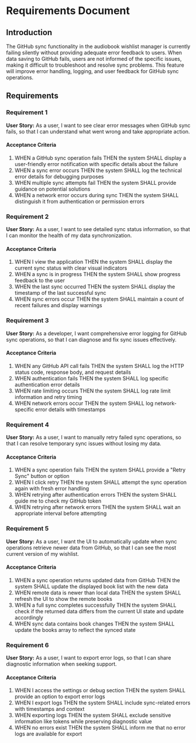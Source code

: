 # Requirements Document

## Introduction

The GitHub sync functionality in the audiobook wishlist manager is currently failing silently without providing adequate error feedback to users. When data saving to GitHub fails, users are not informed of the specific issues, making it difficult to troubleshoot and resolve sync problems. This feature will improve error handling, logging, and user feedback for GitHub sync operations.

## Requirements

### Requirement 1

**User Story:** As a user, I want to see clear error messages when GitHub sync fails, so that I can understand what went wrong and take appropriate action.

#### Acceptance Criteria

1. WHEN a GitHub sync operation fails THEN the system SHALL display a user-friendly error notification with specific details about the failure
2. WHEN a sync error occurs THEN the system SHALL log the technical error details for debugging purposes
3. WHEN multiple sync attempts fail THEN the system SHALL provide guidance on potential solutions
4. WHEN a network error occurs during sync THEN the system SHALL distinguish it from authentication or permission errors

### Requirement 2

**User Story:** As a user, I want to see detailed sync status information, so that I can monitor the health of my data synchronization.

#### Acceptance Criteria

1. WHEN I view the application THEN the system SHALL display the current sync status with clear visual indicators
2. WHEN a sync is in progress THEN the system SHALL show progress feedback to the user
3. WHEN the last sync occurred THEN the system SHALL display the timestamp of the last successful sync
4. WHEN sync errors occur THEN the system SHALL maintain a count of recent failures and display warnings

### Requirement 3

**User Story:** As a developer, I want comprehensive error logging for GitHub sync operations, so that I can diagnose and fix sync issues effectively.

#### Acceptance Criteria

1. WHEN any GitHub API call fails THEN the system SHALL log the HTTP status code, response body, and request details
2. WHEN authentication fails THEN the system SHALL log specific authentication error details
3. WHEN rate limiting occurs THEN the system SHALL log rate limit information and retry timing
4. WHEN network errors occur THEN the system SHALL log network-specific error details with timestamps

### Requirement 4

**User Story:** As a user, I want to manually retry failed sync operations, so that I can resolve temporary sync issues without losing my data.

#### Acceptance Criteria

1. WHEN a sync operation fails THEN the system SHALL provide a "Retry Sync" button or option
2. WHEN I click retry THEN the system SHALL attempt the sync operation again with fresh error handling
3. WHEN retrying after authentication errors THEN the system SHALL guide me to check my GitHub token
4. WHEN retrying after network errors THEN the system SHALL wait an appropriate interval before attempting

### Requirement 5

**User Story:** As a user, I want the UI to automatically update when sync operations retrieve newer data from GitHub, so that I can see the most current version of my wishlist.

#### Acceptance Criteria

1. WHEN a sync operation returns updated data from GitHub THEN the system SHALL update the displayed book list with the new data
2. WHEN remote data is newer than local data THEN the system SHALL refresh the UI to show the remote books
3. WHEN a full sync completes successfully THEN the system SHALL check if the returned data differs from the current UI state and update accordingly
4. WHEN sync data contains book changes THEN the system SHALL update the books array to reflect the synced state

### Requirement 6

**User Story:** As a user, I want to export error logs, so that I can share diagnostic information when seeking support.

#### Acceptance Criteria

1. WHEN I access the settings or debug section THEN the system SHALL provide an option to export error logs
2. WHEN I export logs THEN the system SHALL include sync-related errors with timestamps and context
3. WHEN exporting logs THEN the system SHALL exclude sensitive information like tokens while preserving diagnostic value
4. WHEN no errors exist THEN the system SHALL inform me that no error logs are available for export